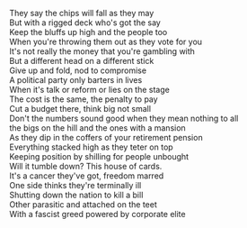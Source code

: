 They say the chips will fall as they may  
But with a rigged deck who's got the say  
Keep the bluffs up high and the people too  
When you're throwing them out as they vote for you  
It's not really the money that you're gambling with  
But a different head on a different stick  
Give up and fold, nod to compromise  
A political party only barters in lives  
When it's talk or reform or lies on the stage  
The cost is the same, the penalty to pay  
Cut a budget there, think big not small  
Don't the numbers sound good when they mean nothing to all  
the bigs on the hill and the ones with a mansion  
As they dip in the coffers of your retirement pension  
Everything stacked high as they teter on top  
Keeping position by shilling for people unbought  
Will it tumble down? This house of cards.  
It's a cancer they've got, freedom marred  
One side thinks they're terminally ill  
Shutting down the nation to kill a bill  
Other parasitic and attached on the teet  
With a fascist greed powered by corporate elite  